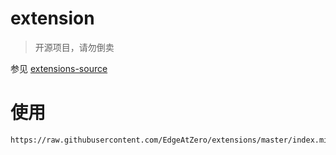 # extension

> 开源项目，请勿倒卖

参见 [extensions-source](https://github.com/EdgeAtZero/extensions-source)

# 使用

```
https://raw.githubusercontent.com/EdgeAtZero/extensions/master/index.min.json
```
